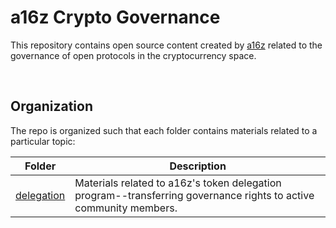 # a16z Crypto Governance

This repository contains open source content created by [a16z](https://a16z.com/) related to the governance of open protocols in the cryptocurrency space.

&nbsp;

## Organization

The repo is organized such that each folder contains materials related to a particular topic:

| Folder     | Description                                                                                                       |
|------------|-------------------------------------------------------------------------------------------------------------------|
| [delegation](./delegation) | Materials related to a16z's token delegation program--transferring governance rights to active community members. |
